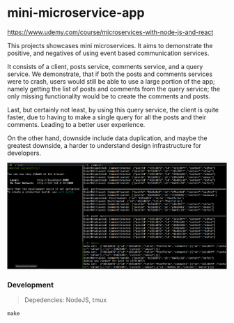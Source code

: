 # mini-microservice-app
https://www.udemy.com/course/microservices-with-node-js-and-react


This projects showcases mini microservices. It aims to demonstrate the positive, and negatives of using event based communication services.

It consists of a client, posts service, comments service, and a query service. We demonstrate, that if both the posts and comments services were to crash, users would still be able to use a large portion of the app; namely getting the list of posts and comments from the query service; the only missing functionality would be to create the comments and posts. 

Last, but certainly not least, by using this query service, the client is quite faster, due to having to make a single query for all the posts and their comments. Leading to a better user experience. 

On the other hand, downside include data duplication, and maybe the greatest downside, a harder to understand design infrastructure for developers.

![showcase-terminal](./showcase-terminal.png)

### Development
> Depedencies: NodeJS, tmux

```
make
```
